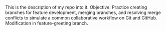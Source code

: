 This is the description of my repo into it.
Objective: Practice creating branches for feature development, merging branches, and resolving merge conflicts to simulate a common collaborative workflow on Git and GitHub.
Modification in feature-greeting branch.